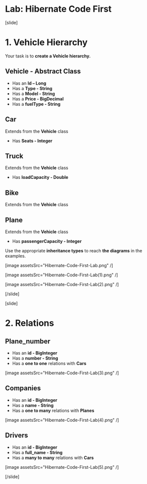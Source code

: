 # Lab: Hibernate Code First 

[slide]

# 1. Vehicle Hierarchy

Your task is to **create a Vehicle hierarchy.**

## Vehicle - Abstract Class

- Has an **Id – Long**
- Has a **Type - String**
- Has a **Model - String**
- Has a **Price - BigDecimal**
- Has a **fuelType - String**

## Car 

Extends from the **Vehicle** class

- Has **Seats - Integer**

## Truck

Extends from the **Vehicle** class

- Has **loadCapacity - Double**

## Bike

Extends from the **Vehicle** class


## Plane

Extends from the **Vehicle** class

- Has **passengerCapacity - Integer**

Use the appropriate **inheritance types** to reach **the diagrams** in the examples. 

[image assetsSrc="Hibernate-Code-First-Lab.png" /]

[image assetsSrc="Hibernate-Code-First-Lab(1).png" /]

[image assetsSrc="Hibernate-Code-First-Lab(2).png" /]


[/slide]

[slide]
# 2. Relations

## Plane_number

- Has an **id - BigInteger**
- Has a **number - String**
- Has a **one to one** relations with **Cars**


[image assetsSrc="Hibernate-Code-First-Lab(3).png" /]



## Companies

- Has an **id - BigInteger**
- Has a **name - String**
- Has a **one to many** relations with **Planes**

[image assetsSrc="Hibernate-Code-First-Lab(4).png" /]

## Drivers 

- Has an **id - BigInteger**
- Has a **full_name - String**
- Has a **many to many** relations with **Cars**

[image assetsSrc="Hibernate-Code-First-Lab(5).png" /]


[/slide]